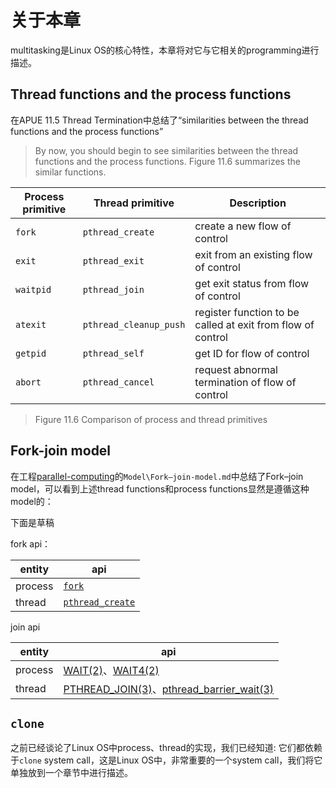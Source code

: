 # 关于本章

multitasking是Linux OS的核心特性，本章将对它与它相关的programming进行描述。



## Thread functions and the process functions

在APUE 11.5 Thread Termination中总结了“similarities between the thread functions and the process functions”

> By now, you should begin to see similarities between the thread functions and the process functions. Figure 11.6 summarizes the similar functions.

| Process primitive | Thread primitive       | Description                                                 |
| ----------------- | ---------------------- | ----------------------------------------------------------- |
| `fork`            | `pthread_create`       | create a new flow of control                                |
| `exit`            | `pthread_exit`         | exit from an existing flow of control                       |
| `waitpid`         | `pthread_join`         | get exit status from flow of control                        |
| `atexit`          | `pthread_cleanup_push` | register function to be called at exit from flow of control |
| `getpid`          | `pthread_self`         | get ID for flow of control                                  |
| `abort`           | `pthread_cancel`       | request abnormal termination of flow of control             |

> Figure 11.6 Comparison of process and thread primitives



## Fork-join model

在工程[parallel-computing](https://dengking.github.io/machine-learning/)的`Model\Fork–join-model.md`中总结了Fork–join model，可以看到上述thread functions和process functions显然是遵循这种model的：

下面是草稿

fork api：

| entity  | api                                                          |
| ------- | ------------------------------------------------------------ |
| process | [`fork`](https://www.man7.org/linux/man-pages/man2/fork.2.html) |
| thread  | [`pthread_create`](https://man7.org/linux/man-pages/man3/pthread_create.3.html) |

join api

| entity  | api                                                          |
| ------- | ------------------------------------------------------------ |
| process | [WAIT(2)](http://man7.org/linux/man-pages/man2/waitpid.2.html)、[WAIT4(2)](http://man7.org/linux/man-pages/man2/wait4.2.html) |
| thread  | [PTHREAD_JOIN(3)](http://man7.org/linux/man-pages/man3/pthread_join.3.html)、[pthread_barrier_wait(3)](https://linux.die.net/man/3/pthread_barrier_wait) |



## `clone`

之前已经谈论了Linux OS中process、thread的实现，我们已经知道: 它们都依赖于`clone` system call，这是Linux OS中，非常重要的一个system call，我们将它单独放到一个章节中进行描述。